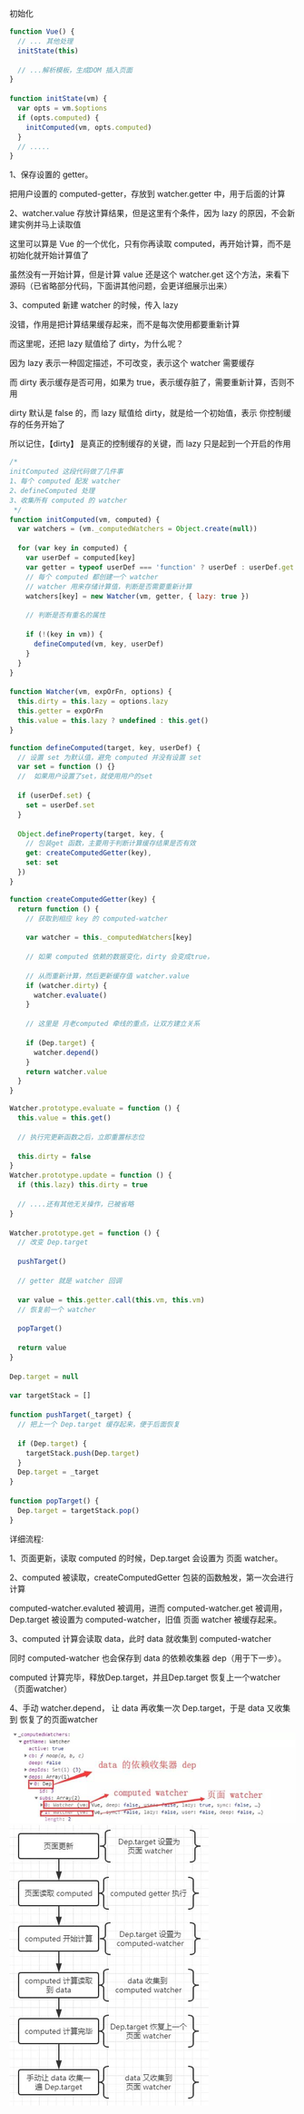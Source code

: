 初始化

```javascript
function Vue() {
  // ... 其他处理
  initState(this)

  // ...解析模板，生成DOM 插入页面
}

function initState(vm) {
  var opts = vm.$options
  if (opts.computed) {
    initComputed(vm, opts.computed)
  }
  // .....
}
```

1、保存设置的 getter。

把用户设置的 computed-getter，存放到 watcher.getter 中，用于后面的计算

2、watcher.value 存放计算结果，但是这里有个条件，因为 lazy 的原因，不会新建实例并马上读取值

这里可以算是 Vue 的一个优化，只有你再读取 computed，再开始计算，而不是初始化就开始计算值了

虽然没有一开始计算，但是计算 value 还是这个 watcher.get 这个方法，来看下源码（已省略部分代码，下面讲其他问题，会更详细展示出来）

3、computed 新建 watcher 的时候，传入 lazy

没错，作用是把计算结果缓存起来，而不是每次使用都要重新计算

而这里呢，还把 lazy 赋值给了 dirty，为什么呢？

因为 lazy 表示一种固定描述，不可改变，表示这个 watcher 需要缓存

而 dirty 表示缓存是否可用，如果为 true，表示缓存脏了，需要重新计算，否则不用

dirty 默认是 false 的，而 lazy 赋值给 dirty，就是给一个初始值，表示 你控制缓存的任务开始了

所以记住，【dirty】 是真正的控制缓存的关键，而 lazy 只是起到一个开启的作用

```javascript
/*
initComputed 这段代码做了几件事
1、每个 computed 配发 watcher
2、defineComputed 处理
3、收集所有 computed 的 watcher
 */
function initComputed(vm, computed) {
  var watchers = (vm._computedWatchers = Object.create(null))

  for (var key in computed) {
    var userDef = computed[key]
    var getter = typeof userDef === 'function' ? userDef : userDef.get
    // 每个 computed 都创建一个 watcher
    // watcher 用来存储计算值，判断是否需要重新计算
    watchers[key] = new Watcher(vm, getter, { lazy: true })

    // 判断是否有重名的属性

    if (!(key in vm)) {
      defineComputed(vm, key, userDef)
    }
  }
}

function Watcher(vm, expOrFn, options) {
  this.dirty = this.lazy = options.lazy
  this.getter = expOrFn
  this.value = this.lazy ? undefined : this.get()
}
```

```javascript
function defineComputed(target, key, userDef) {
  // 设置 set 为默认值，避免 computed 并没有设置 set
  var set = function () {}
  //  如果用户设置了set，就使用用户的set

  if (userDef.set) {
    set = userDef.set
  }

  Object.defineProperty(target, key, {
    // 包装get 函数，主要用于判断计算缓存结果是否有效
    get: createComputedGetter(key),
    set: set
  })
}
```

```javascript
function createComputedGetter(key) {
  return function () {
    // 获取到相应 key 的 computed-watcher

    var watcher = this._computedWatchers[key]

    // 如果 computed 依赖的数据变化，dirty 会变成true，

    // 从而重新计算，然后更新缓存值 watcher.value
    if (watcher.dirty) {
      watcher.evaluate()
    }

    // 这里是 月老computed 牵线的重点，让双方建立关系

    if (Dep.target) {
      watcher.depend()
    }
    return watcher.value
  }
}
```

```javascript
Watcher.prototype.evaluate = function () {
  this.value = this.get()

  // 执行完更新函数之后，立即重置标志位

  this.dirty = false
}
Watcher.prototype.update = function () {
  if (this.lazy) this.dirty = true

  // ....还有其他无关操作，已被省略
}

Watcher.prototype.get = function () {
  // 改变 Dep.target

  pushTarget()

  // getter 就是 watcher 回调

  var value = this.getter.call(this.vm, this.vm)
  // 恢复前一个 watcher

  popTarget()

  return value
}

Dep.target = null

var targetStack = []

function pushTarget(_target) {
  // 把上一个 Dep.target 缓存起来，便于后面恢复

  if (Dep.target) {
    targetStack.push(Dep.target)
  }
  Dep.target = _target
}

function popTarget() {
  Dep.target = targetStack.pop()
}
```

详细流程:

1、页面更新，读取 computed 的时候，Dep.target 会设置为 页面 watcher。

2、computed 被读取，createComputedGetter 包装的函数触发，第一次会进行计算

computed-watcher.evaluted 被调用，进而 computed-watcher.get 被调用，Dep.target 被设置为 computed-watcher，旧值 页面 watcher 被缓存起来。

3、computed 计算会读取 data，此时 data 就收集到 computed-watcher

同时 computed-watcher 也会保存到 data 的依赖收集器 dep（用于下一步）。

computed 计算完毕，释放Dep.target，并且Dep.target 恢复上一个watcher（页面watcher）

4、手动 watcher.depend， 让 data 再收集一次 Dep.target，于是 data 又收集到 恢复了的页面watcher

![img.png](img.png)
![img_1.png](img_1.png)
